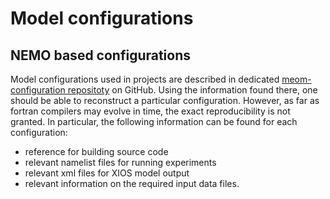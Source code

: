 # Model configurations
## NEMO based configurations
Model configurations used in projects are described in dedicated [meom-configuration repositoty](https://github.com/meom-configurations) on GitHub. 
Using the information found there, one should be able to reconstruct a particular configuration. However, as far as fortran compilers may evolve 
in time, the exact reproducibility is not granted. In particular, the following information can be found for each configuration:
  * reference for building source code
  * relevant namelist files for running experiments
  * relevant xml files for XIOS model output
  * relevant information on the required input data files.
